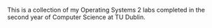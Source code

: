 This is a collection of my Operating Systems 2 labs completed in the second year of Computer Science at TU Dublin.
